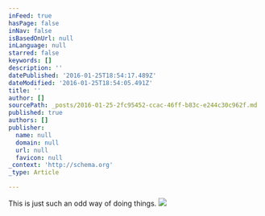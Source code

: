 ```yaml
---
inFeed: true
hasPage: false
inNav: false
isBasedOnUrl: null
inLanguage: null
starred: false
keywords: []
description: ''
datePublished: '2016-01-25T18:54:17.489Z'
dateModified: '2016-01-25T18:54:05.491Z'
title: ''
author: []
sourcePath: _posts/2016-01-25-2fc95452-ccac-46ff-b83c-e244c30c962f.md
published: true
authors: []
publisher:
  name: null
  domain: null
  url: null
  favicon: null
_context: 'http://schema.org'
_type: Article

---
```

This is just such an odd way of doing things.
![](https://the-grid-user-content.s3-us-west-2.amazonaws.com/78c5c019-9080-4247-af43-15111ccf26bf.jpg)